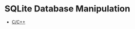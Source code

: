 # SQLite Database Manipulation
* [C/C++](https://github.com/db-bd/SQLite/blob/master/cpp/SQLite-C-CPP.md)
